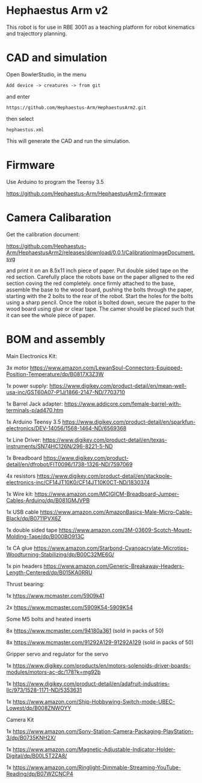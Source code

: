 # Hephaestus Arm v2

This robot is for use in RBE 3001 as a teaching platform for robot kinematics and trajecttory planning. 

# CAD and simulation

Open BowlerStudio, in the menu

```
Add device -> creatures -> from git
```
and enter
```
https://github.com/Hephaestus-Arm/HephaestusArm2.git
```
then select
```
hephaestus.xml 
```

This will generate the CAD and run the simulation. 

# Firmware

Use Arduino to program the Teensy 3.5

https://github.com/Hephaestus-Arm/HephaestusArm2-firmware

# Camera Calibaration

Get the calibration document:

https://github.com/Hephaestus-Arm/HephaestusArm2/releases/download/0.0.1/CalibrationImageDocument.svg

and print it on an 8.5x11 inch piece of paper. Put double sided tape on the red section. Carefully place the robots base on the paper alligned to the red section coving the red completely. once firmly attached to the base, assemble the base to the wood board, pushing the bolts through the paper, starting with the 2 bolts to the rear of the robot. Start the holes for the bolts using a sharp pencil. Once the robot is bolted down, secure the paper to the wood board using glue or clear tape. The camer should be placed such that it can see the whole piece of paper. 

# BOM and assembly

Main Electronics Kit:

3x motor https://www.amazon.com/LewanSoul-Connectors-Equipped-Position-Temperature/dp/B0817X3Z3W 

1x power supply: https://www.digikey.com/product-detail/en/mean-well-usa-inc/GST60A07-P1J/1866-2147-ND/7703710

1x Barrel Jack adapter: https://www.addicore.com/female-barrel-with-terminals-p/ad470.htm

1x Arduino Teensy 3.5 https://www.digikey.com/product-detail/en/sparkfun-electronics/DEV-14056/1568-1464-ND/6569368

1x Line Driver: https://www.digikey.com/product-detail/en/texas-instruments/SN74HC126N/296-8221-5-ND

1x Breadboard https://www.digikey.com/product-detail/en/dfrobot/FIT0096/1738-1326-ND/7597069

4x resistors https://www.digikey.com/product-detail/en/stackpole-electronics-inc/CF14JT10K0/CF14JT10K0CT-ND/1830374

1x Wire kit: https://www.amazon.com/MCIGICM-Breadboard-Jumper-Cables-Arduino/dp/B081GMJVPB

1x USB cable https://www.amazon.com/AmazonBasics-Male-Micro-Cable-Black/dp/B0711PVX6Z

1x double sided tape https://www.amazon.com/3M-03609-Scotch-Mount-Molding-Tape/dp/B000BO913C

1x CA glue https://www.amazon.com/Starbond-Cyanoacrylate-Microtips-Woodturning-Stabilizing/dp/B00C32ME6G/

1x pin headers https://www.amazon.com/Generic-Breakaway-Headers-Length-Centered/dp/B015KA0RRU

Thrust bearing:

1x https://www.mcmaster.com/5909k41

2x https://www.mcmaster.com/5909K54-5909K54

Some M5 bolts and heated inserts

8x https://www.mcmaster.com/94180a361 (sold in packs of 50)

8x https://www.mcmaster.com/91292A129-91292A129 (sold in packs of 50)

Gripper servo and regulator for the servo

1x https://www.digikey.com/products/en/motors-solenoids-driver-boards-modules/motors-ac-dc/178?k=mg92b

1x https://www.digikey.com/product-detail/en/adafruit-industries-llc/973/1528-1171-ND/5353631

1x https://www.amazon.com/Ship-Hobbywing-Switch-mode-UBEC-Lowest/dp/B008ZNWOYY

Camera Kit

1x https://www.amazon.com/Sony-Station-Camera-Packaging-PlayStation-3/dp/B0735KNH2X/

1x https://www.amazon.com/Magnetic-Adjustable-Indicator-Holder-Digital/dp/B00L5T2ZA8/

1x https://www.amazon.com/Ringlight-Dimmable-Streaming-YouTube-Reading/dp/B07WZCNCP4

